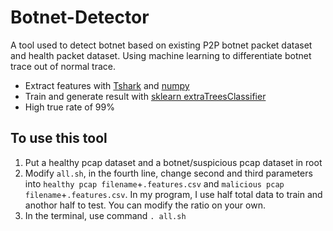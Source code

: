 # Botnet-Detector
A tool used to detect botnet based on existing P2P botnet packet dataset and health packet dataset. Using machine learning to differentiate botnet trace out of normal trace.

* Extract features with [Tshark](https://linux.die.net/man/1/tshark) and [numpy](http://www.numpy.org/)
* Train and generate result with [sklearn extraTreesClassifier](http://scikit-learn.org/stable/modules/generated/sklearn.ensemble.ExtraTreesClassifier.html)
* High true rate of 99%

## To use this tool

1. Put a healthy pcap dataset and a botnet/suspicious pcap dataset in root
2. Modify `all.sh`, in the fourth line, change second and third parameters into `healthy pcap filename`+`.features.csv` and `malicious pcap filename`+`.features.csv`. In my program, I use half total data to train and anothor half to test. You can modify the ratio on your own.
3. In the terminal, use command `. all.sh`
